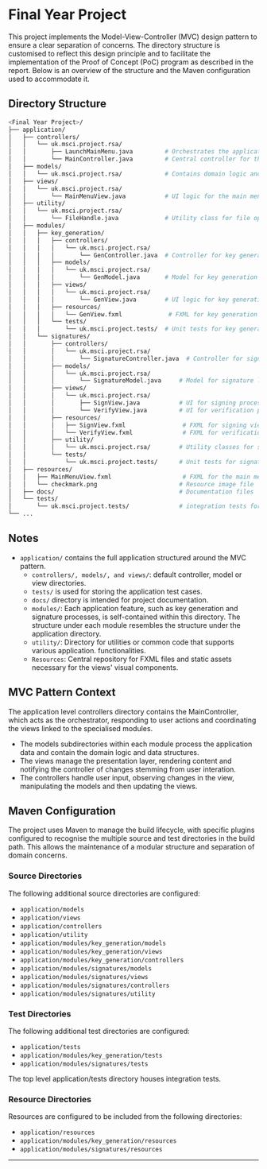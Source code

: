 # Final Year Project

This project implements the Model-View-Controller (MVC) design pattern to ensure a clear separation
of concerns. The directory structure is customised to reflect this design principle and to
facilitate the implementation of the Proof of Concept (PoC) program as described in the report.
Below is an overview of the structure and the Maven configuration used to accommodate it.

## Directory Structure

```bash
<Final Year Project>/
├── application/
│   ├── controllers/
│   │   └── uk.msci.project.rsa/
│   │       ├── LaunchMainMenu.java         # Orchestrates the application flow
│   │       └── MainController.java         # Central controller for the application
│   ├── models/
│   │   └── uk.msci.project.rsa/            # Contains domain logic and data
│   ├── views/
│   │   └── uk.msci.project.rsa/
│   │       └── MainMenuView.java           # UI logic for the main menu
│   ├── utility/
│   │   └── uk.msci.project.rsa/
│   │       └── FileHandle.java             # Utility class for file operations
│   ├── modules/
│   │   ├── key_generation/
│   │   │   ├── controllers/
│   │   │   │   └── uk.msci.project.rsa/
│   │   │   │       └── GenController.java  # Controller for key generation
│   │   │   ├── models/
│   │   │   │   └── uk.msci.project.rsa/
│   │   │   │       └── GenModel.java       # Model for key generation logic
│   │   │   ├── views/
│   │   │   │   └── uk.msci.project.rsa/
│   │   │   │       └── GenView.java        # UI logic for key generation
│   │   │   ├── resources/
│   │   │   │   └── GenView.fxml             # FXML for key generation view
│   │   │   └── tests/
│   │   │       └── uk.msci.project.tests/  # Unit tests for key generation module
│   │   └── signatures/
│   │       ├── controllers/
│   │       │   └── uk.msci.project.rsa/
│   │       │       └── SignatureController.java  # Controller for signature processes
│   │       ├── models/
│   │       │   └── uk.msci.project.rsa/
│   │       │       └── SignatureModel.java     # Model for signature logic
│   │       ├── views/
│   │       │   └── uk.msci.project.rsa/
│   │       │       ├── SignView.java           # UI for signing process
│   │       │       └── VerifyView.java         # UI for verification process
│   │       ├── resources/
│   │       │   ├── SignView.fxml                # FXML for signing view
│   │       │   └── VerifyView.fxml              # FXML for verification view
│   │       ├── utility/
│   │       │   └── uk.msci.project.rsa/        # Utility classes for signatures module
│   │       └── tests/
│   │           └── uk.msci.project.tests/      # Unit tests for signatures module
│   ├── resources/
│   │   ├── MainMenuView.fxml                    # FXML for the main menu
│   │   └── checkmark.png                       # Resource image file
│   ├── docs/                                   # Documentation files
│   └── tests/
│       └── uk.msci.project.tests/              # integration tests for the application
└── ...
```

## Notes

- `application/` contains the full application structured around the MVC pattern.
    - `controllers/, models/, and views/`: default controller, model or view directories.
    - `tests/` is used for storing the application test cases.
    - `docs/` directory is intended for project documentation.
    - `modules/`: Each application feature, such as key generation and signature processes, is
      self-contained within this directory. The structure under each module resembles the structure
      under the application directory.
    - `utility/`: Directory for utilities or common code that supports various application.
      functionalities.
    - `Resources`: Central repository for FXML files and static assets necessary for the views'
      visual components.

## MVC Pattern Context

The application level controllers directory contains the MainController, which acts as the
orchestrator, responding to user actions and coordinating the views linked to the specialised
modules.

- The models subdirectories within each module process the application data and contain the domain
  logic and data structures.
- The views manage the presentation layer, rendering content and notifying the controller of changes
  stemming from user interation.
- The controllers handle user input, observing changes in the view, manipulating the models and then
  updating the views.

## Maven Configuration

The project uses Maven to manage the build lifecycle, with specific plugins configured to recognise
the multiple source and test directories in the build path. This allows the maintenance of a modular
structure and separation of domain concerns.

### Source Directories

The following additional source directories are configured:

- `application/models`
- `application/views`
- `application/controllers`
- `application/utility`
- `application/modules/key_generation/models`
- `application/modules/key_generation/views`
- `application/modules/key_generation/controllers`
- `application/modules/signatures/models`
- `application/modules/signatures/views`
- `application/modules/signatures/controllers`
- `application/modules/signatures/utility`

### Test Directories

The following additional test directories are configured:

- `application/tests`
- `application/modules/key_generation/tests`
- `application/modules/signatures/tests`

The top level application/tests directory houses integration tests.
### Resource Directories

Resources are configured to be included from the following directories:

- `application/resources`
- `application/modules/key_generation/resources`
- `application/modules/signatures/resources`

---





